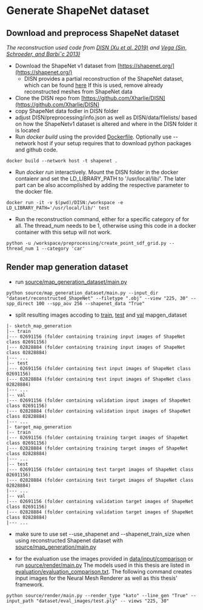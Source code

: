 # Generate ShapeNet dataset

## Download and preprocess ShapeNet dataset
*The reconstruction used code from [DISN (Xu et al. 2019)](https://arxiv.org/pdf/1905.10711.pdf) and [Vega (Sin, Schroeder, and Barbiˇc 2013)](https://viterbi-web.usc.edu/~jbarbic/vega/SinSchroederBarbic2012.pdf)*
- Download the ShapeNet v1 dataset from [https://shapenet.org/](https://shapenet.org/)
    - DISN provides a partial reconstruction of the ShapeNet dataset, which can be found [here](https://drive.google.com/drive/folders/1QGhDW335L7ra31uw5U-0V7hB-viA0JXr)
If this is used, remove already reconstructed meshes from ShapeNet data
- Clone the DISN repo from [https://github.com/Xharlie/DISN](https://github.com/Xharlie/DISN)
- copy ShapeNet data fodler in DISN folder
- adjust DISN/preprocessing/info.json as well as DISN/data/filelists/ based on how the ShapeNetv1 dataset is altered and where in the DISN folder it is located
- Run *docker build* using the provided [Dockerfile](Dockerfile). Optionally use --network host if your setup requires that to download python packages and github code.
```
docker build --network host -t shapenet .
```
- Run *docker run* interactively. Mount the DISN folder in the docker contaienr and set the LD_LIBRARY_PATH to '/usr/local/lib/'. The later part can be also accomplished by adding the respective parameter to the docker file.
```
docker run -it -v $(pwd)/DISN:/workspace -e LD_LIBRARY_PATH='/usr/local/lib/' test
```
- Run the reconstruction command, either for a specific category of for all. The thread_num needs to be 1, otherwise using this code in a docker container with this setup will not work.
```
python -u /workspace/preprocessing/create_point_sdf_grid.py --thread_num 1 --category 'car'
```

## Render map generation dataset
- run [source/map_generation_dataset/main.py](../../source/map_generation_dataset/main.py)
```
python source/map_generation_dataset/main.py --input_dir "dataset/reconstructed_ShapeNet" --filetype ".obj" --view "225, 30" --spp_direct 100 --spp_aov 256 --shapenet_data "True"
```
- split resulting images accoding to [train](train), [test](test) and [val](val)
mapgen_dataset
```
|- sketch_map_generation
|-- train
|--- 02691156 (folder containing training input images of ShapeNet class 02691156)
|--- 02828884 (folder containing training input images of ShapeNet class 02828884)
|--- ...
|-- test
|--- 02691156 (folder containing test input images of ShapeNet class 02691156)
|--- 02828884 (folder containing test input images of ShapeNet class 02828884)
|--- ...
|-- val
|--- 02691156 (folder containing validation input images of ShapeNet class 02691156)
|--- 02828884 (folder containing validation input images of ShapeNet class 02828884)
|--- ...
|- target_map_generation
|-- train
|--- 02691156 (folder containing training target images of ShapeNet class 02691156)
|--- 02828884 (folder containing training target images of ShapeNet class 02828884)
|--- ...
|-- test
|--- 02691156 (folder containing test target images of ShapeNet class 02691156)
|--- 02828884 (folder containing test target images of ShapeNet class 02828884)
|--- ...
|-- val
|--- 02691156 (folder containing validation target images of ShapeNet class 02691156)
|--- 02828884 (folder containing validation target images of ShapeNet class 02828884)
|--- ...
```
- make sure to use set --use_shapenet and --shapenet_train_size when using reconstructed Shapenet dataset with [source/map_generation/main.py](../../source/map_generation/main.py)

- for the evaluation use the images provided in [data/input/comparison](../../data/input/comparison/) or run [source/render/main.py](../../source/render/main.py) 
The models used in this thesis are listed in [evaluation/evaluation_comparison.txt](evaluation/evaluation_comparison.txt).
The following command creates input images for the Neural Mesh Renderer as well as this thesis' framework.
```
python source/render/main.py --render_type "kato" --line_gen "True" --input_path "dataset/eval_images/test.ply" -- views "225, 30"
```